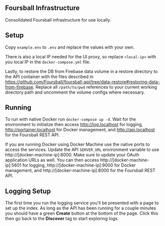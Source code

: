 ## Foursball Infrastructure
Consolidated Foursball infrastructure for use locally.

## Setup
Copy `example.env` to `.env` and replace the values with your own.

There is also a local IP needed for the UI proxy, so replace `<local-ip>` with you local IP in the `docker-compose.yml` file.

Lastly, to restore the DB from Firebase data volume in a restore directory to the API container with the files described in https://github.com/Foursball/foursball-api/tree/data-restore#restoring-data-from-firebase. Replace all `/path/to/pwd` references to your current working directory path and uncomment the volume configs where necessary.

## Running
To run with native Docker run `docker-compose up -d`. Wait for the environment to initialize then access http://log.localhost for logging, http://portainer.localhost for Docker management, and http://api.localhost for the Foursball REST API.

If you are running Docker using Docker Machine use the native ports to access the services. Update the API `SERVER_URL` environment variable to use http://[docker-machine-ip]:8000. Make sure to update your OAuth application URLs as well. You can then access http://[docker-machine-ip]:5601 for logging, http://[docker-machine-ip]:9000 for Docker management, and http://[docker-machine-ip]:8000 for the Foursball REST API.

## Logging Setup
The first time you run the logging service you'll be presented with a page to set up the index. As long as the API has been running for a couple minutes you should have a green **Create** button at the bottom of the page. Click this then go back to the **Discover** tag to start exploring logs.
